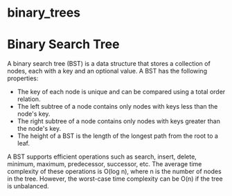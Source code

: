 # binary_trees

# Binary Search Tree

A binary search tree (BST) is a data structure that stores a collection of nodes, each with a key and an optional value. A BST has the following properties:

- The key of each node is unique and can be compared using a total order relation.
- The left subtree of a node contains only nodes with keys less than the node's key.
- The right subtree of a node contains only nodes with keys greater than the node's key.
- The height of a BST is the length of the longest path from the root to a leaf.

A BST supports efficient operations such as search, insert, delete, minimum, maximum, predecessor, successor, etc. The average time complexity of these operations is O(log n), where n is the number of nodes in the tree. However, the worst-case time complexity can be O(n) if the tree is unbalanced.
